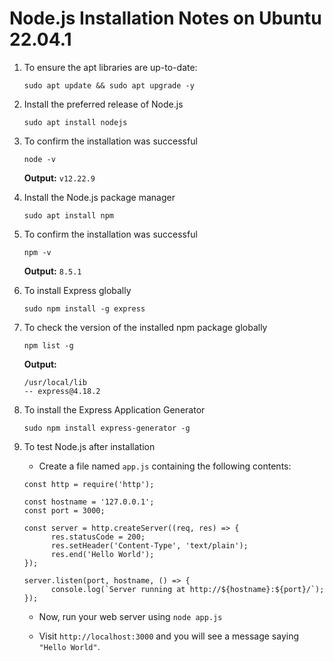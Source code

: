 # Node.js Installation Notes on Ubuntu 22.04.1

1. To ensure the apt libraries are up-to-date:

   `sudo apt update && sudo apt upgrade -y`


2. Install the preferred release of Node.js

   `sudo apt install nodejs`
  
   
3. To confirm the installation was successful

   `node -v`
   
   **Output:** `v12.22.9`
   
   
4. Install the Node.js package manager 

   `sudo apt install npm`	
   
   
5. To confirm the installation was successful

   `npm -v`
   
   **Output:** `8.5.1`
   
   
6. To install Express globally

   `sudo npm install -g express`
   
   
7. To check the version of the installed npm package globally   

   `npm list -g`
   
   **Output:** 
   
   ```
   /usr/local/lib
   -- express@4.18.2
	```   
	  
8. To install the Express Application Generator	   

   `sudo npm install express-generator -g`	


9. To test Node.js after installation

   -  Create a file named `app.js` containing the following contents:

   ```
   const http = require('http');
   
   const hostname = '127.0.0.1';
   const port = 3000;
   
   const server = http.createServer((req, res) => {
         res.statusCode = 200;
         res.setHeader('Content-Type', 'text/plain');
         res.end('Hello World');
   });
   
   server.listen(port, hostname, () => {
         console.log(`Server running at http://${hostname}:${port}/`);
   });
   ```

   - Now, run your web server using `node app.js`

   - Visit `http://localhost:3000` and you will see a message saying `"Hello World"`.